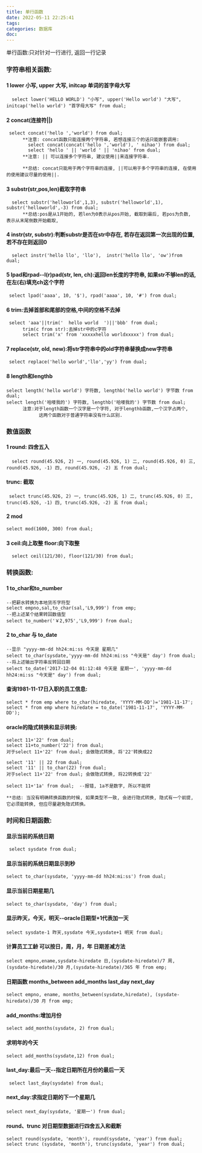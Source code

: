 ```yaml
---
title: 单行函数
date: 2022-05-11 22:25:41
tags:
categories: 数据库
doc:
---
```


单行函数:只对针对一行进行, 返回一行记录

### 字符串相关函数:

#### 	1 lower 小写, upper 大写, initcap	单词的首字母大写

```
  select lower('HELLO WORLD') "小写", upper('Hello world') "大写", initcap('hello world') "首字母大写" from dual;
```



#### 2 concat(连接符||)

```
 select concat('hello ','world') from dual;
	  **注意: concat函数只能连接两个字符串, 若想连接三个的话只能嵌套调用:
	  	select concat(concat('hello ','world'), ' nihao') from dual;
      	select 'hello ' || 'world ' || 'nihao' from dual;
      **注意: || 可以连接多个字符串, 建议使用||来连接字符串.
    
      **总结: concat只能用于两个字符串的连接, ||可以用于多个字符串的连接, 在使用的使用建议尽量的使用||.
```



#### 3 substr(str,pos,len)截取字符串

```
  select substr('helloworld',1,3), substr('helloworld',1), substr('helloworld',-3) from dual;
	  **总结:pos是从1开始的, 若len为0表示从pos开始, 截取到最后, 若pos为负数, 表示从末尾倒数开始截取,
```



#### 4 instr(str, substr):判断substr是否在str中存在, 若存在返回第一次出现的位置, 若不存在则返回0

```
  select instr('hello llo', 'llo'),  instr('hello llo', 'ow')from dual;
```



#### 5 lpad和rpad--l(r)pad(str, len, ch):返回len长度的字符串, 如果str不够len的话, 在左(右)填充ch这个字符

```
 select lpad('aaaa', 10, '$'), rpad('aaaa', 10, '#') from dual;
```



#### 6 trim:去掉首部和尾部的空格,中间的空格不去掉

```
 select 'aaa'||trim('  hello world  ')||'bbb' from dual;  
      trim(c from str):去掉str中的c字符
      select trim('x' from 'xxxxxhello worldxxxxx') from dual;
```



#### 7 replace(str, old, new):将str字符串中的old字符串替换成new字符串

```
 select replace('hello world','llo','yy') from dual;
```



#### 8  length和lengthb

```
select length('hello world') 字符数, lengthb('hello world') 字节数 from dual;
select length('哈喽我的') 字符数, lengthb('哈喽我的') 字节数 from dual; 
	  注意:对于length函数一个汉字是一个字符, 对于lengthb函数,一个汉字占两个,
     		这两个函数对于普通字符串没有什么区别.
```





### 数值函数

#### 	1 round: 四舍五入

```
  select round(45.926, 2) 一, round(45.926, 1) 二, round(45.926, 0) 三,  round(45.926, -1) 四, round(45.926, -2) 五 from dual;
```

####  trunc: 截取

```
 select trunc(45.926, 2) 一, trunc(45.926, 1) 二, trunc(45.926, 0) 三,  trunc(45.926, -1) 四, trunc(45.926, -2) 五 from dual;
```



#### 2 mod

```
select mod(1600, 300) from dual;
```



#### 3 ceil:向上取整  floor:向下取整

```
  select ceil(121/30), floor(121/30) from dual;
```



### 转换函数:

#### 1 to_char和to_number

```
--把薪水转换为本地货币字符型
select empno,sal,to_char(sal,'L9,999') from emp;
--把上述某个结果转回数值型
select to_number('￥2,975','L9,999') from dual;
```



#### 2 to_char 与 to_date

```
--显示 "yyyy-mm-dd hh24:mi:ss 今天是 星期几"
select to_char(sysdate,'yyyy-mm-dd hh24:mi:ss "今天是" day') from dual;
--将上述输出字符串反转回日期
select to_date('2017-12-04 01:12:48 今天是 星期一', 'yyyy-mm-dd hh24:mi:ss "今天是" day') from dual;  
```



#### 查询1981-11-17日入职的员工信息:

```
select * from emp where to_char(hiredate, 'YYYY-MM-DD')='1981-11-17';
select * from emp where hiredate = to_date('1981-11-17', 'YYYY-MM-DD');
```



#### oracle的隐式转换和显示转换:

```
select 11+'22' from dual;
select 11+to_number('22') from dual;
对于select 11+'22' from dual; 会做隐式转换, 将'22'转换成22

select '11' || 22 from dual;
select '11' || to_char(22) from dual;
对于select 11+'22' from dual; 会做隐式转换, 将22转换成'22'
		
select 11+'1a' from dual;  --报错, 1a不是数字, 所以不能转

**总结: 当没有明确转换函数的时候, 如果类型不一致, 会进行隐式转换, 隐式有一个前提, 它必须能转换, 但应尽量避免隐式转换。
```



### 时间和日期函数:

#### 显示当前的系统日期

```
 select sysdate from dual;
```



#### 显示当前的系统日期显示到秒  

```
select to_char(sysdate, 'yyyy-mm-dd hh24:mi:ss') from dual;
```



#### 显示当前日期星期几

```
select to_char(sysdate, 'day') from dual;
```

#### 显示昨天，今天，明天--oracle日期型+1代表加一天

```
select sysdate-1 昨天,sysdate 今天,sysdate+1 明天 from dual;
```



#### 计算员工工龄 可以按日，周，月，年 日期差减方法

```
select empno,ename,sysdate-hiredate 日,(sysdate-hiredate)/7 周,(sysdate-hiredate)/30 月,(sysdate-hiredate)/365 年 from emp;
```



#### 日期函数 months_between  add_months  last_day  next_day

```
select empno, ename, months_between(sysdate,hiredate), (sysdate-hiredate)/30 月 from emp;
```





#### add_months:增加月份

```
select add_months(sysdate, 2) from dual;
```



#### 求明年的今天

```
select add_months(sysdate,12) from dual;
```



#### last_day:最后一天--指定日期所在月份的最后一天

```
 select last_day(sysdate) from dual;
```



#### next_day:求指定日期的下一个星期几

```
select next_day(sysdate, '星期一') from dual;
```



#### round、trunc 对日期型数据进行四舍五入和截断	

```
select round(sysdate, 'month'), round(sysdate, 'year') from dual;
select trunc (sysdate, 'month'), trunc(sysdate, 'year') from dual;
```

​	

